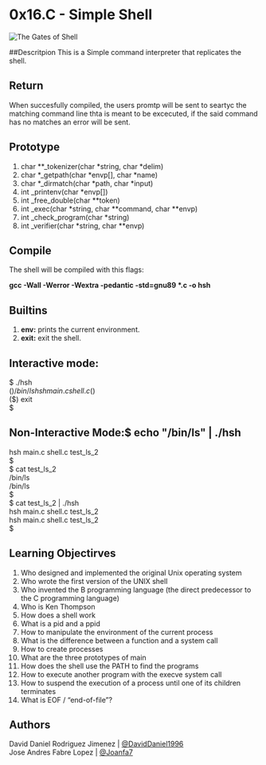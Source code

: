 # 0x16.C - Simple Shell
![The Gates of Shell](https://s3.amazonaws.com/intranet-projects-files/holbertonschool-low_level_programming/235/shell.jpeg)  

##Descritpion
This is a Simple command interpreter that replicates the shell.  

## Return
When succesfully compiled, the users promtp will be sent to seartyc the matching command line thta is meant to be excecuted, if the said command has no matches an error will be sent.  

## Prototype
1. char **_tokenizer(char *string, char *delim)  
2. char *_getpath(char *envp[], char *name)  
3. char *_dirmatch(char *path, char *input)  
4. int _printenv(char *envp[])  
5. int _free_double(char **token)  
6. int _exec(char *string, char **command, char **envp)  
7. int _check_program(char *string)  
8. int _verifier(char *string, char **envp)  

## Compile

The shell will be compiled with this flags:  

**gcc -Wall -Werror -Wextra -pedantic -std=gnu89 \*.c -o hsh**  

## Builtins
1. **env:** prints the current environment.
2. **exit:** exit the shell.

## Interactive mode:
$ ./hsh  
($) /bin/ls  
hsh main.c shell.c  
($)  
($) exit  
$  

## Non-Interactive Mode:$ echo "/bin/ls" | ./hsh
hsh main.c shell.c test_ls_2  
$  
$ cat test_ls_2  
/bin/ls  
/bin/ls  
$  
$ cat test_ls_2 | ./hsh  
hsh main.c shell.c test_ls_2  
hsh main.c shell.c test_ls_2  
$  

## Learning Objectirves

1. Who designed and implemented the original Unix operating system  
2. Who wrote the first version of the UNIX shell  
3. Who invented the B programming language (the direct predecessor to the C programming language)  
4. Who is Ken Thompson  
5. How does a shell work  
6. What is a pid and a ppid  
7. How to manipulate the environment of the current process  
8. What is the difference between a function and a system call  
9. How to create processes  
10. What are the three prototypes of main  
11. How does the shell use the PATH to find the programs  
12. How to execute another program with the execve system call  
13. How to suspend the execution of a process until one of its children terminates  
14. What is EOF / “end-of-file”?  

## Authors

David Daniel Rodriguez Jimenez | [@DavidDaniel1996](https://github.com/DavidDaniel1996)  
Jose Andres Fabre Lopez | [@Joanfa7](https://github.com/Joanfa7)  


